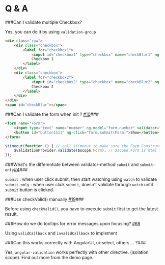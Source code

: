 Q & A
=====
###Can I validate multiple Checkbox?

Yes, you can do it by using `validation-group`

```html
<div class="row">
    <div class="checkbox">
        <label for="checkbox1">
            <input id="checkbox1" type="checkbox" name="checkBlur1" ng-model="form5.check1" validator="required" validation-group="checkBlur"/>
            Checkbox 1
        </label>
    </div>
    <div class="checkbox">
        <label for="checkbox2">
            <input id="checkbox2" type="checkbox" name="checkBlur2" ng-model="form5.check2" validator="required" validation-group="checkBlur"/>
            Checkbox 2
        </label>
    </div>
</div>
<span id="checkBlur"></span>
```

###Can I validate the form when init ? [#10](https://github.com/huei90/angular-validation/issues/10)###

```html
<form name="Form">
    <input type="text" name="number" ng-model="form.number" validator="number"/>
    <button id="button1111" ng-click="form.submit(Form)">Show</button>
</form>
```
```javascript
$timeout(function () { // call $timeout to make sure the Form Constructor is generated
    $validationProvider.validate($scope.Form); // $scope.Form is html form name `Form Constructor`
});
```

###What's the differentiate between validator-method `submit` and `submit-only`[#4](https://github.com/huei90/angular-validation/issues/4)###

`submit` : when user click submit, then start watching using `watch` to validate<br/>
`submit-only` : when user click `submit`, doesn't validate through `watch` until `submit` button is clicked.

###Use checkValid() manually [#19](https://github.com/huei90/angular-validation/issues/19)###

Before using `checkValid()`, you have to execute `submit` first to get the latest result.

###How do we do tooltips for error messages upon focusing? [#68](https://github.com/huei90/angular-validation/issues/68#issuecomment-86445467)

Using `validCallback` and `invalidCallback` to implement

###Can this works correctly with AngularUI, ui-select, others ... ?###

Yes, `angular-validation` works perfectly with other directive. (isolation scope). Find out more from the demo page.

